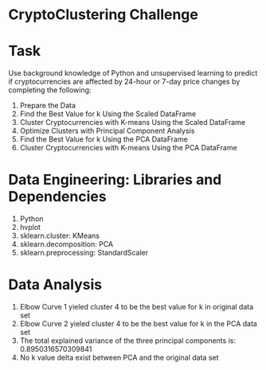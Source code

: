 # CryptoClustering Challenge

# Task
Use background knowledge of Python and unsupervised learning to predict if cryptocurrencies are affected by 24-hour or 7-day price changes by
completing the following:
  1. Prepare the Data
  2. Find the Best Value for k Using the Scaled DataFrame
  3. Cluster Cryptocurrencies with K-means Using the Scaled DataFrame
  4. Optimize Clusters with Principal Component Analysis
  5. Find the Best Value for k Using the PCA DataFrame
  6. Cluster Cryptocurrencies with K-means Using the PCA DataFrame

# Data Engineering: Libraries and Dependencies
  1. Python
  2. hvplot
  3. sklearn.cluster: KMeans
  4. sklearn.decomposition: PCA
  5. sklearn.preprocessing: StandardScaler


# Data Analysis
1. Elbow Curve 1 yieled cluster 4 to be the best value for k in original data set
2. Elbow Curve 2 yieled cluster 4 to be the best value for k in the PCA data set
2. The total explained variance of the three principal components is: 0.8950316570309841
3. No k value delta exist between PCA and the original data set
